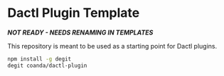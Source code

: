 # Dactl Plugin Template

**_NOT READY - NEEDS RENAMING IN TEMPLATES_**

This repository is meant to be used as a starting point for Dactl plugins.

```sh
npm install -g degit
degit coanda/dactl-plugin
```

